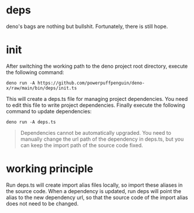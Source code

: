 # deps

deno's bags are nothing but bullshit. Fortunately, there is still hope.

# init

After switching the working path to the deno project root directory, execute the
following command:

```
deno run -A https://github.com/powerpuffpenguin/deno-x/raw/main/bin/deps/init.ts
```

This will create a deps.ts file for managing project dependencies. You need to
edit this file to write project dependencies. Finally execute the following
command to update dependencies:

```
deno run -A deps.ts
```

> Dependencies cannot be automatically upgraded. You need to manually change the
> url path of the dependency in deps.ts, but you can keep the import path of the
> source code fixed.

# working principle

Run deps.ts will create import alias files locally, so import these aliases in
the source code. When a dependency is updated, run deps will point the alias to
the new dependency url, so that the source code of the import alias does not
need to be changed.
